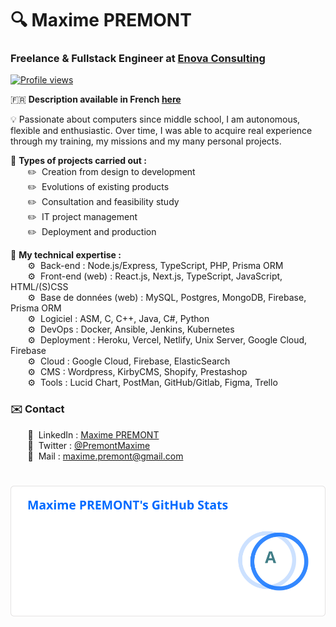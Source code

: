 # 🔍 Maxime PREMONT
### Freelance & Fullstack Engineer at [Enova Consulting](https://enova-consulting.ch)
<a href="https://github.com/MaximePremont">
    <img src="https://komarev.com/ghpvc/?username=MaximePremont&color=3643b5&style=flat" alt="Profile views" loading="lazy">
</a>

🇫🇷 **Description available in French [here](./README_FR.md)**

💡 Passionate about computers since middle school, I am autonomous, flexible and enthusiastic. Over time, I was able to acquire real experience through my training, my missions and my many personal projects.

📄 **Types of projects carried out :**  
&nbsp;&nbsp;&nbsp;&nbsp;&nbsp;&nbsp; ✏️&nbsp; Creation from design to development  
&nbsp;&nbsp;&nbsp;&nbsp;&nbsp;&nbsp; ✏️&nbsp; Evolutions of existing products  
&nbsp;&nbsp;&nbsp;&nbsp;&nbsp;&nbsp; ✏️&nbsp; Consultation and feasibility study  
&nbsp;&nbsp;&nbsp;&nbsp;&nbsp;&nbsp; ✏️&nbsp; IT project management  
&nbsp;&nbsp;&nbsp;&nbsp;&nbsp;&nbsp; ✏️&nbsp; Deployment and production

💾 **My technical expertise :**  
&nbsp;&nbsp;&nbsp;&nbsp;&nbsp;&nbsp; ⚙️&nbsp; Back-end : Node.js/Express, TypeScript, PHP, Prisma ORM  
&nbsp;&nbsp;&nbsp;&nbsp;&nbsp;&nbsp; ⚙️&nbsp; Front-end (web) : React.js, Next.js, TypeScript, JavaScript, HTML/(S)CSS  
&nbsp;&nbsp;&nbsp;&nbsp;&nbsp;&nbsp; ⚙️&nbsp; Base de données (web) : MySQL, Postgres, MongoDB, Firebase, Prisma ORM  
&nbsp;&nbsp;&nbsp;&nbsp;&nbsp;&nbsp; ⚙️&nbsp; Logiciel : ASM, C, C++, Java, C#, Python  
&nbsp;&nbsp;&nbsp;&nbsp;&nbsp;&nbsp; ⚙️&nbsp; DevOps : Docker, Ansible, Jenkins, Kubernetes  
&nbsp;&nbsp;&nbsp;&nbsp;&nbsp;&nbsp; ⚙️&nbsp; Deployment : Heroku, Vercel, Netlify, Unix Server, Google Cloud, Firebase  
&nbsp;&nbsp;&nbsp;&nbsp;&nbsp;&nbsp; ⚙️&nbsp; Cloud : Google Cloud, Firebase, ElasticSearch  
&nbsp;&nbsp;&nbsp;&nbsp;&nbsp;&nbsp; ⚙️&nbsp; CMS : Wordpress, KirbyCMS, Shopify, Prestashop  
&nbsp;&nbsp;&nbsp;&nbsp;&nbsp;&nbsp; ⚙️&nbsp; Tools : Lucid Chart, PostMan, GitHub/Gitlab, Figma, Trello
### ✉️ Contact
&nbsp;&nbsp;&nbsp;&nbsp;&nbsp;&nbsp; 📌&nbsp; LinkedIn : [Maxime PREMONT](https://www.linkedin.com/in/maximepremont)  
&nbsp;&nbsp;&nbsp;&nbsp;&nbsp;&nbsp; 📌&nbsp; Twitter : [@PremontMaxime](https://twitter.com/PremontMaxime)  
&nbsp;&nbsp;&nbsp;&nbsp;&nbsp;&nbsp; 📌&nbsp; Mail : [maxime.premont@gmail.com](mailto:maxime.premont@gmail.com)
#
<a href="https://github.com/MaximePremont">
    <img src="./.github/assets/images/stats_en.svg" alt="Maxime PREMONT's GitHub stats" loading="lazy">
</a>